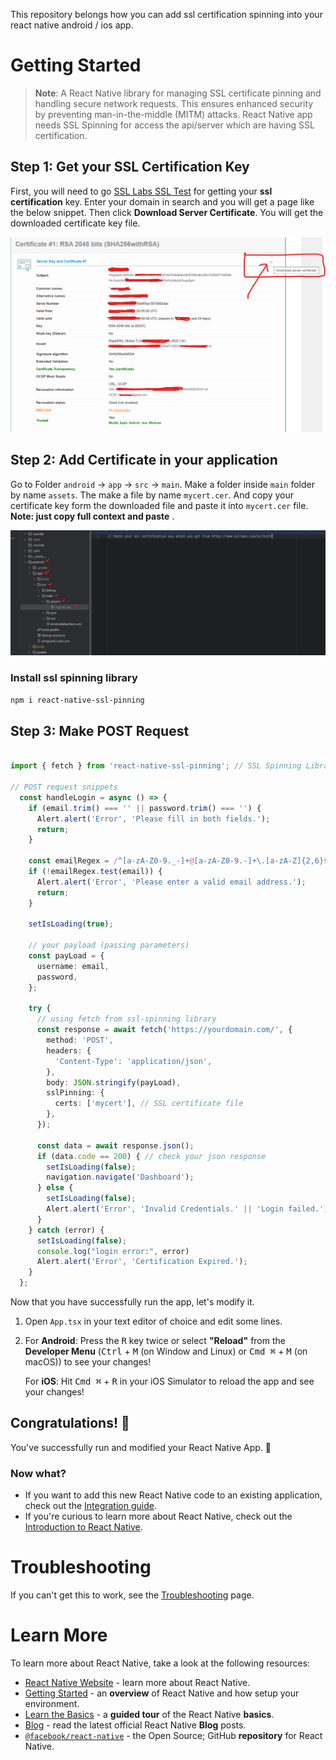 This repository belongs how you can add ssl certification spinning into your react native android / ios app.
# Getting Started

>**Note**: A React Native library for managing SSL certificate pinning and handling secure network requests. This ensures enhanced security by preventing man-in-the-middle (MITM) attacks. 
React Native app needs SSL Spinning for access the api/server which are having SSL certification.

## Step 1: Get your SSL Certification Key

First, you will need to go [SSL Labs SSL Test](https://www.ssllabs.com/ssltest/') for getting your **ssl certification** key. Enter your domain in search and you will get a page like the below snippet.
Then click **Download Server Certificate**. You will get the downloaded certificate key file.

![Download SSL Certificate Key](https://github.com/Remonhasan/react-native-ssl-certificate-spinning/blob/main/ssl-certificate-spinning.png)

## Step 2: Add Certificate in your application

Go to Folder `android` -> `app` -> `src` -> `main`. Make a folder inside `main` folder by name `assets`. The make a file by name `mycert.cer`. And copy your certificate key form the downloaded file and paste it into `mycert.cer` file. **Note: just copy full context and paste** .

![Folder Structure](https://github.com/Remonhasan/react-native-ssl-certificate-spinning/blob/main/certification-folder.png)

### Install ssl spinning library 

```bash
npm i react-native-ssl-pinning
```

## Step 3: Make POST Request
```typescript

import { fetch } from 'react-native-ssl-pinning'; // SSL Spinning Library

// POST request snippets
  const handleLogin = async () => {
    if (email.trim() === '' || password.trim() === '') {
      Alert.alert('Error', 'Please fill in both fields.');
      return;
    }

    const emailRegex = /^[a-zA-Z0-9._-]+@[a-zA-Z0-9.-]+\.[a-zA-Z]{2,6}$/;
    if (!emailRegex.test(email)) {
      Alert.alert('Error', 'Please enter a valid email address.');
      return;
    }

    setIsLoading(true);

    // your payload (passing parameters)
    const payLoad = {
      username: email,
      password,
    };

    try {
      // using fetch from ssl-spinning library
      const response = await fetch('https://yourdomain.com/', {
        method: 'POST',
        headers: {
          'Content-Type': 'application/json',
        },
        body: JSON.stringify(payLoad),
        sslPinning: {
          certs: ['mycert'], // SSL certificate file
        },
      });

      const data = await response.json();
      if (data.code == 200) { // check your json response
        setIsLoading(false);
        navigation.navigate('Dashboard');
      } else {
        setIsLoading(false);
        Alert.alert('Error', 'Invalid Credentials.' || 'Login failed.');
      }
    } catch (error) {
      setIsLoading(false);
      console.log("login error:", error)
      Alert.alert('Error', 'Certification Expired.');
    }
  };

```

Now that you have successfully run the app, let's modify it.

1. Open `App.tsx` in your text editor of choice and edit some lines.
2. For **Android**: Press the <kbd>R</kbd> key twice or select **"Reload"** from the **Developer Menu** (<kbd>Ctrl</kbd> + <kbd>M</kbd> (on Window and Linux) or <kbd>Cmd ⌘</kbd> + <kbd>M</kbd> (on macOS)) to see your changes!

   For **iOS**: Hit <kbd>Cmd ⌘</kbd> + <kbd>R</kbd> in your iOS Simulator to reload the app and see your changes!

## Congratulations! :tada:

You've successfully run and modified your React Native App. :partying_face:

### Now what?

- If you want to add this new React Native code to an existing application, check out the [Integration guide](https://reactnative.dev/docs/integration-with-existing-apps).
- If you're curious to learn more about React Native, check out the [Introduction to React Native](https://reactnative.dev/docs/getting-started).

# Troubleshooting

If you can't get this to work, see the [Troubleshooting](https://reactnative.dev/docs/troubleshooting) page.

# Learn More

To learn more about React Native, take a look at the following resources:

- [React Native Website](https://reactnative.dev) - learn more about React Native.
- [Getting Started](https://reactnative.dev/docs/environment-setup) - an **overview** of React Native and how setup your environment.
- [Learn the Basics](https://reactnative.dev/docs/getting-started) - a **guided tour** of the React Native **basics**.
- [Blog](https://reactnative.dev/blog) - read the latest official React Native **Blog** posts.
- [`@facebook/react-native`](https://github.com/facebook/react-native) - the Open Source; GitHub **repository** for React Native.
